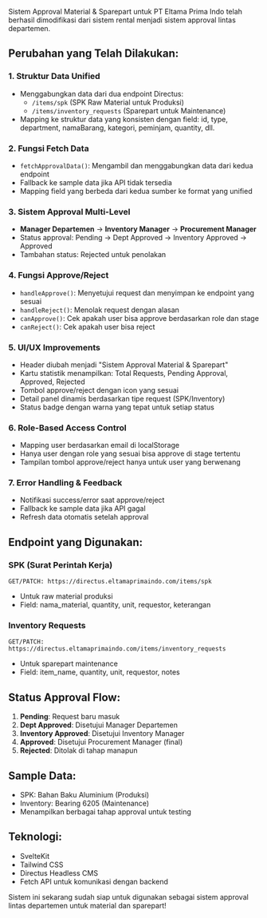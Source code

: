 Sistem Approval Material & Sparepart untuk PT Eltama Prima Indo telah berhasil dimodifikasi dari sistem rental menjadi sistem approval lintas departemen.

## Perubahan yang Telah Dilakukan:

### 1. **Struktur Data Unified**

- Menggabungkan data dari dua endpoint Directus:
  - `/items/spk` (SPK Raw Material untuk Produksi)
  - `/items/inventory_requests` (Sparepart untuk Maintenance)
- Mapping ke struktur data yang konsisten dengan field: id, type, department, namaBarang, kategori, peminjam, quantity, dll.

### 2. **Fungsi Fetch Data**

- `fetchApprovalData()`: Mengambil dan menggabungkan data dari kedua endpoint
- Fallback ke sample data jika API tidak tersedia
- Mapping field yang berbeda dari kedua sumber ke format yang unified

### 3. **Sistem Approval Multi-Level**

- **Manager Departemen** → **Inventory Manager** → **Procurement Manager**
- Status approval: Pending → Dept Approved → Inventory Approved → Approved
- Tambahan status: Rejected untuk penolakan

### 4. **Fungsi Approve/Reject**

- `handleApprove()`: Menyetujui request dan menyimpan ke endpoint yang sesuai
- `handleReject()`: Menolak request dengan alasan
- `canApprove()`: Cek apakah user bisa approve berdasarkan role dan stage
- `canReject()`: Cek apakah user bisa reject

### 5. **UI/UX Improvements**

- Header diubah menjadi "Sistem Approval Material & Sparepart"
- Kartu statistik menampilkan: Total Requests, Pending Approval, Approved, Rejected
- Tombol approve/reject dengan icon yang sesuai
- Detail panel dinamis berdasarkan tipe request (SPK/Inventory)
- Status badge dengan warna yang tepat untuk setiap status

### 6. **Role-Based Access Control**

- Mapping user berdasarkan email di localStorage
- Hanya user dengan role yang sesuai bisa approve di stage tertentu
- Tampilan tombol approve/reject hanya untuk user yang berwenang

### 7. **Error Handling & Feedback**

- Notifikasi success/error saat approve/reject
- Fallback ke sample data jika API gagal
- Refresh data otomatis setelah approval

## Endpoint yang Digunakan:

### SPK (Surat Perintah Kerja)

```
GET/PATCH: https://directus.eltamaprimaindo.com/items/spk
```

- Untuk raw material produksi
- Field: nama_material, quantity, unit, requestor, keterangan

### Inventory Requests

```
GET/PATCH: https://directus.eltamaprimaindo.com/items/inventory_requests
```

- Untuk sparepart maintenance
- Field: item_name, quantity, unit, requestor, notes

## Status Approval Flow:

1. **Pending**: Request baru masuk
2. **Dept Approved**: Disetujui Manager Departemen
3. **Inventory Approved**: Disetujui Inventory Manager
4. **Approved**: Disetujui Procurement Manager (final)
5. **Rejected**: Ditolak di tahap manapun

## Sample Data:

- SPK: Bahan Baku Aluminium (Produksi)
- Inventory: Bearing 6205 (Maintenance)
- Menampilkan berbagai tahap approval untuk testing

## Teknologi:

- SvelteKit
- Tailwind CSS
- Directus Headless CMS
- Fetch API untuk komunikasi dengan backend

Sistem ini sekarang sudah siap untuk digunakan sebagai sistem approval lintas departemen untuk material dan sparepart!
